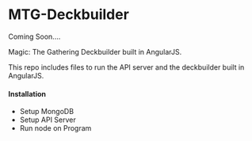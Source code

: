 MTG-Deckbuilder
===============

Coming Soon....

Magic: The Gathering Deckbuilder built in AngularJS.

This repo includes files to run the API server and the deckbuilder built in AngularJS.

#### Installation

- Setup MongoDB
- Setup API Server
- Run node on Program
